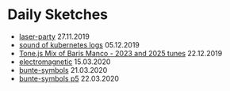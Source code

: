 # Daily Sketches

- [laser-party](./laser-party/) 27.11.2019
- [sound of kubernetes logs](./sound-of-logs) 05.12.2019
- [Tone.js Mix of Baris Manco - 2023 and 2025 tunes](./baris_manco) 22.12.2019
- [electromagnetic](./electromagnetic/) 15.03.2020
- [bunte-symbols](./bunte-symbols/) 21.03.2020
- [bunte-symbols p5](./bunte-symbols-full/) 22.03.2020


